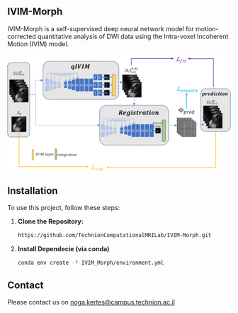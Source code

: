 ## IVIM-Morph

IVIM-Morph is a self-supervised deep neural network model for motion-corrected quantitative analysis of DWI data using the Intra-voxel Incoherent Motion (IVIM) model.

![image](ivimmorph_arch.png)

## Installation

To use this project, follow these steps:

1. **Clone the Repository:**
   ```sh
   https://github.com/TechnionComputationalMRILab/IVIM-Morph.git
2. **Install Dependecie (via conda)**
   ```sh
   conda env create -f IVIM_Morph/environment.yml

## Contact

Please contact us on noga.kertes@campus.technion.ac.il


